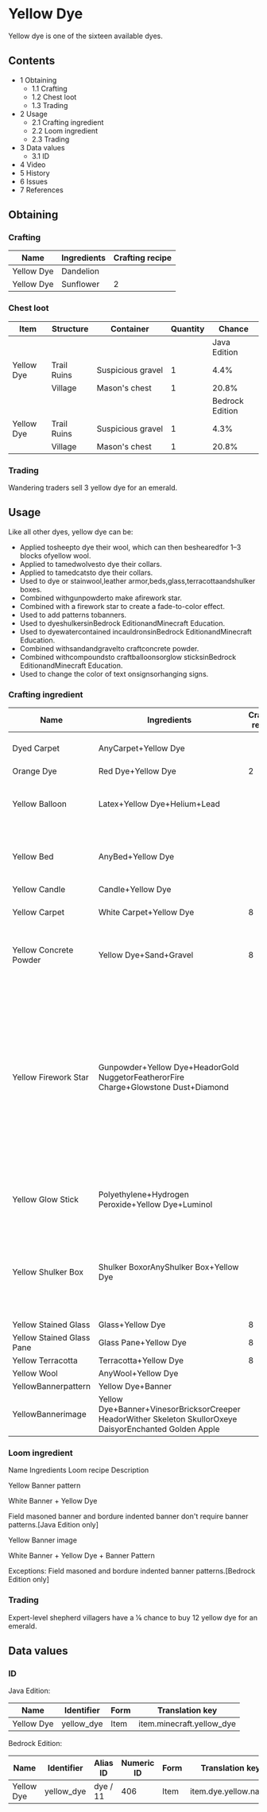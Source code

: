 # Yellow Dye
Yellow dye is one of the sixteen available dyes.

## Contents
- 1 Obtaining
	- 1.1 Crafting
	- 1.2 Chest loot
	- 1.3 Trading
- 2 Usage
	- 2.1 Crafting ingredient
	- 2.2 Loom ingredient
	- 2.3 Trading
- 3 Data values
	- 3.1 ID
- 4 Video
- 5 History
- 6 Issues
- 7 References

## Obtaining
### Crafting
| Name       | Ingredients | Crafting recipe |
|------------|-------------|-----------------|
| Yellow Dye | Dandelion   |                 |
| Yellow Dye | Sunflower   | 2               |

### Chest loot
| Item       | Structure   | Container         | Quantity | Chance          |
|------------|-------------|-------------------|----------|-----------------|
|            |             |                   |          | Java Edition    |
| Yellow Dye | Trail Ruins | Suspicious gravel | 1        | 4.4%            |
|            | Village     | Mason's chest     | 1        | 20.8%           |
|            |             |                   |          | Bedrock Edition |
| Yellow Dye | Trail Ruins | Suspicious gravel | 1        | 4.3%            |
|            | Village     | Mason's chest     | 1        | 20.8%           |

### Trading
Wandering traders sell 3 yellow dye for an emerald.

## Usage
Like all other dyes, yellow dye can be:

- Applied tosheepto dye their wool, which can then beshearedfor 1–3 blocks ofyellow wool.
- Applied to tamedwolvesto dye their collars.
- Applied to tamedcatsto dye their collars.
- Used to dye or stainwool,leather armor,beds,glass,terracottaandshulker boxes.
- Combined withgunpowderto make afirework star.
- Combined with a firework star to create a fade-to-color effect.
- Used to add patterns tobanners.
- Used to dyeshulkersinBedrock EditionandMinecraft Education.
- Used to dyewatercontained incauldronsinBedrock EditionandMinecraft Education.
- Combined withsandandgravelto craftconcrete powder.
- Combined withcompoundsto craftballoonsorglow sticksinBedrock EditionandMinecraft Education.
- Used to change the color of text onsignsorhanging signs.

### Crafting ingredient
| Name                      | Ingredients                                                                                               | Crafting recipe | Description                                                                                                                                                                       |
|---------------------------|-----------------------------------------------------------------------------------------------------------|-----------------|-----------------------------------------------------------------------------------------------------------------------------------------------------------------------------------|
| Dyed Carpet               | AnyCarpet+Yellow Dye                                                                                      |                 | ‌[Java Edition  only]                                                                                                                                                             |
| Orange Dye                | Red Dye+Yellow Dye                                                                                        | 2               |                                                                                                                                                                                   |
| Yellow Balloon            | Latex+Yellow Dye+Helium+Lead                                                                              |                 | ‌[Bedrock Edition and Minecraft Education  only]                                                                                                                                  |
| Yellow Bed                | AnyBed+Yellow Dye                                                                                         |                 | A bed of any color can be re-dyed using dyes.                                                                                                                                     |
| Yellow Candle             | Candle+Yellow Dye                                                                                         |                 |                                                                                                                                                                                   |
| Yellow Carpet             | White Carpet+Yellow Dye                                                                                   | 8               | ‌[Bedrock Edition  only]                                                                                                                                                          |
| Yellow Concrete Powder    | Yellow Dye+Sand+Gravel                                                                                    | 8               | Red sand cannot be used in place of sand.[1][2]                                                                                                                                   |
| Yellow Firework Star      | Gunpowder+Yellow Dye+HeadorGold NuggetorFeatherorFire Charge+Glowstone Dust+Diamond                       |                 | Up to eight dyes can be added.One head, gold nugget, feather, or fire charge can be added.Both the diamond and the glowstone dust can be added with any of the other ingredients. |
| Yellow Glow Stick         | Polyethylene+Hydrogen Peroxide+Yellow Dye+Luminol                                                         |                 | ‌[Bedrock Edition and Minecraft Education  only]                                                                                                                                  |
| Yellow Shulker Box        | Shulker BoxorAnyShulker Box+Yellow Dye                                                                    |                 | The shulker box retains its contents. If it is renamed on ananvil, it also retains its name.                                                                                      |
| Yellow Stained Glass      | Glass+Yellow Dye                                                                                          | 8               |                                                                                                                                                                                   |
| Yellow Stained Glass Pane | Glass Pane+Yellow Dye                                                                                     | 8               |                                                                                                                                                                                   |
| Yellow Terracotta         | Terracotta+Yellow Dye                                                                                     | 8               |                                                                                                                                                                                   |
| Yellow Wool               | AnyWool+Yellow Dye                                                                                        |                 |                                                                                                                                                                                   |
| YellowBannerpattern       | Yellow Dye+Banner                                                                                         |                 |                                                                                                                                                                                   |
| YellowBannerimage         | Yellow Dye+Banner+VinesorBricksorCreeper HeadorWither Skeleton SkullorOxeye DaisyorEnchanted Golden Apple |                 |                                                                                                                                                                                   |

### Loom ingredient



Name
Ingredients
Loom recipe
Description


Yellow Banner pattern

White Banner + Yellow Dye



Field masoned banner and bordure indented banner don't require banner patterns.‌[Java Edition  only]


Yellow Banner image

White Banner + Yellow Dye + Banner Pattern



Exceptions:
Field masoned and bordure indented banner patterns.‌[Bedrock Edition  only]


### Trading
Expert-level shepherd villagers have a 1⁄6 chance to buy 12 yellow dye for an emerald.

## Data values
### ID
Java Edition:

| Name       | Identifier | Form | Translation key           |
|------------|------------|------|---------------------------|
| Yellow Dye | yellow_dye | Item | item.minecraft.yellow_dye |

Bedrock Edition:

| Name       | Identifier | Alias ID | Numeric ID | Form | Translation key      |
|------------|------------|----------|------------|------|----------------------|
| Yellow Dye | yellow_dye | dye / 11 | 406        | Item | item.dye.yellow.name |


